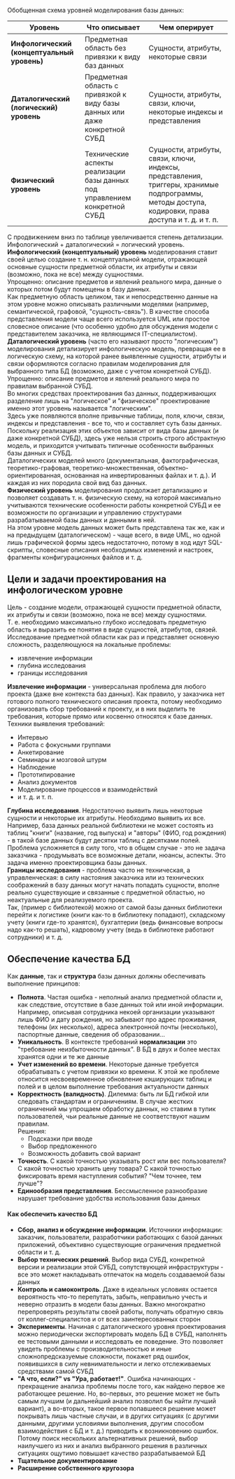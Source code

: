 Обобщенная схема уровней моделирования базы данных:  

| Уровень                                     | Что описывает                                                              | Чем оперирует                                                                                                                                       |
| ------------------------------------------- | -------------------------------------------------------------------------- | --------------------------------------------------------------------------------------------------------------------------------------------------- |
| **Инфологический (концептуальный уровень)** | Предметная область без привязки к виду баз данных                          | Сущности, атрибуты, некоторые связи                                                                                                                 |
| **Даталогический (логический) уровень**     | Предметная область с привязкой к виду базы данных или даже конкретной СУБД | Сущности, атрибуты, связи, ключи, некоторые индексы и представления                                                                                 |
| **Физический уровень**                      | Технические аспекты реализации базы данных под управлением конкретной СУБД | Сущности, атрибуты, связи, ключи, индексы, представления, триггеры, хранимые подпрограммы, методы доступа, кодировки, права доступа и т. д. и т. п. |
  
С продвижением вниз по таблице увеличивается степень детализации.  
Инфологический + даталогический = логический уровень.  
**Инфологический (концептуальный) уровень** моделирования ставит своей целью создание т. н. концептуальной модели, отражающей основные сущности предметной области, их атрибуты и связи (возможно, пока не все) между сущностями.  
Упрощенно: описание предметов и явлений реального мира, данные о которых потом будут помещены в базу данных.  
Как предметную область целиком, так и непосредственно данные на этом уровне можно описывать различными моделями (например, семантической, графовой, "сущность-связь"). В качестве способа представления модели чаще всего используется UML или простое словесное описание (что особенно удобно для обсуждения модели с представителем заказчика, не являющимся IT-специалистом).  
**Даталогический уровень** (часто его называют просто "логическим") моделирования детализирует инфологическую модель, превращая ее в логическую схему, на которой ранее выявленные сущности, атрибуты и связи оформляются согласно правилам моделирования для выбранного типа БД (возможно, даже с учетом конкретной СУБД).  
Упрощенно: описание предметов и явлений реального мира по правилам выбранной СУБД.  
Во многих средствах проектирования баз данных, поддерживающих разделение лишь на "логическое" и "физическое" проектирование именно этот уровень называется "логическим".  
Здесь уже появляются вполне привычные таблицы, поля, ключи, связи, индексы и представления - все то, что и составляет суть базы данных. Поскольку реализация этих объектов зависит от вида базы данных (и даже конкретной СУБД), здесь уже нельзя строить строго абстрактную модель, и приходится учитывать типичные особенности выбранных базы данных и СУБД.  
Даталогических моделей много (документальная, фактографическая, теоретико-графовая, теоретико-множественная, объектно-ориентированная, основанная на инвертированных файлах и т. д.). И каждая из них породила свой вид баз данных.  
**Физический уровень** моделирования продолжает детализацию и позволяет создавать т. н. физическую схему, на которой максимально учитываются технические особенности работы конкретной СУБД и ее возможности по организации и управлению структурами разрабатываемой базы данных и данными в ней.  
На этом уровне модель данных может быть представлена так же, как и на предыдущем (даталогическом) - чаще всего, в виде UML, но одной лишь графической формы здесь недостаточно, потому в ход идут SQL-скрипты, словесные описания необходимых изменений и настроек, фрагменты конфигурационных файлов и т. д.
## Цели и задачи проектирования на инфологическом уровне
Цель - создание модели, отражающей сущности предметной области, их атрибуты и связи (возможно, пока не все) между сущностями.  
Т. е. необходимо максимально глубоко исследовать предметную область и выразить ее понятия в виде сущностей, атрибутов, связей.  
Исследование предметной области как раз и представляет основную сложность, разделяющуюся на локальные проблемы:
- извлечение информации
- глубина исследования
- границы исследования
  
**Извлечение информации** - универсальная проблема для любого проекта (даже вне контекста баз данных). Как правило, у заказчика нет готового полного технического описания проекта, потому необходимо организовать сбор требований к проекту, и в них выделить те требования, которые прямо или косвенно относятся к базе данных.  
Техники выявления требований:
- Интервью
- Работа с фокусными группами
- Анкетирование
- Семинары и мозговой штурм
- Наблюдение
- Прототипирование
- Анализ документов
- Моделирование процессов и взаимодействий
- и т. д. и т. п.
  
**Глубина исследования**. Недостаточно выявить лишь некоторые сущности и некоторые их атрибуты. Необходимо выявить их все.  
Например, база данных реальной библиотеки не может состоять из таблиц "книги" (название, год выпуска) и "авторы" (ФИО, год рождения) - в такой базе данных будут десятки таблиц с десятками полей.  
Проблема усложняется в силу того, что в общем случае - это не задача заказчика - продумывать все возможные детали, нюансы, аспекты. Это задача именно проектировщика базы данных.  
**Границы исследования** - проблема часто не техническая, а управленческая: в силу настояния заказчика или из технических соображений в базу данных могут начать попадать сущности, вполне реально существующие и связанные с предметной областью, но неактуальные для реализуемого проекта.  
Так, (пример с библиотекой) можно от самой базы данных библиотеки перейти к логистике (книги как-то в библиотеку попадают), складскому учету (книги где-то хранятся), бухгалтерии (ведь финансовые вопросы надо как-то решать), кадровому учету (ведь в библиотеке работают сотрудники) и т. д.  
## Обеспечение качества БД
Как **данные**, так и **структура** базы данных должны обеспечивать выполнение принципов:
- **Полнота**. Частая ошибка - неполный анализ предметной области и, как следствие, отсутствие в базе данных той или иной информации. Например, описывая сотрудника некоей организации указывают лишь ФИО и дату рождения, но забывают про адрес проживания, телефоны (их несколько), адреса электронной почты (несколько), паспортные данные, сведения об образовании...
- **Уникальность**. В контексте требований **нормализации** это "требование неизбыточности данных". В БД в двух и более местах хранятся одни и те же данные 
- **Учет изменений во времени**. Некоторые данные требуется обрабатывать с учетом привязки ко времени. К этой же проблеме относится несвоевременное обновление кэширующих таблиц и полей и в целом выполнение требования актуальности данных
- **Корректность (валидность)**. Дилемма: быть ли БД гибкой или следовать стандартам и ограничениям. В случае жестких ограничений мы упрощаем обработку данных, но ставим в тупик пользователей, чьи реальные данные не соответствуют нашим правилам.  
	Решения:
	- Подсказки при вводе
	- Выбор предложенного
	- Возможность добавить свой вариант
- **Точность**. С какой точностью указывать рост или вес пользователя? С какой точностью хранить цену товара? С какой точностью фиксировать время наступления события? "Чем точнее, тем лучше"?
- **Единообразия представления**. Бессмысленное разнообразие нарушает требование удобства использования базы данных
#### Как обеспечить качество БД
- **Сбор, анализ и обсуждение информации**. Источники информации: заказчик, пользователи, разработчики работающих с базой данных приложений, объективно существующие ограничения предметной области и т. д.
- **Выбор технических решений**. Выбор вида СУБД, конкретной версии и реализации этой СУБД, сопутствующей инфраструктуры - все это может накладывать отпечаток на модель создаваемой базы данных
- **Контроль и самоконтроль**. Даже в идеальных условиях остается вероятность что-то перепутать, забыть, неправильно учесть и неверно отразить в модели базы данных. Важно многократно перепроверять результаты своей работы, получать обратную связь от коллег-специалистов и от всех заинтересованных сторон
- **Эксперименты**. Начиная с даталогического уровня проектирования можно периодически экспортировать модель БД в СУБД, наполнять ее тестовыми данными и исследовать ее поведение. Это позволяет увидеть проблемы с производительностью и иные сложнопредсказуемые сложности, покажет ряд ошибок, появившихся в силу невнимательности и легко отслеживаемых средствами самой СУБД
- **"А что, если?" vs "Ура, работает!"**. Ошибка начинающих - прекращение анализа проблемы после того, как найдено первое же работающее решение. Но, во-первых, это решение может не быть самым лучшим (и дальнейший анализ позволил бы найти лучший вариант), а во-вторых, такое первое попавшееся решение может покрывать лишь частные случаи, и в других ситуациях (с другими данными, другими условиями выполнения, другим способом взаимодействия с БД и т. д.) приводить к возникновению ошибок. Потому поиск нескольких альтернативных решений, выбор наилучшего из них и анализ выбранного решения в различных ситуациях ощутимо повышает качество разрабатываемой БД
- **Тщательное документирование**
- **Расширение собственного кругозора**